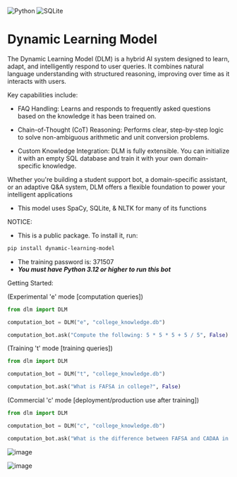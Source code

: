 ![Python](https://img.shields.io/badge/python-3670A0?style=for-the-badge&logo=python&logoColor=ffdd54)
![SQLite](https://img.shields.io/badge/SQLite-003B57?style=flat-square&logo=SQLite&logoColor=white)

# Dynamic Learning Model
The Dynamic Learning Model (DLM) is a hybrid AI system designed to learn, adapt, and intelligently respond to user queries. It combines natural language understanding with structured reasoning, improving over time as it interacts with users.

Key capabilities include:

* FAQ Handling: Learns and responds to frequently asked questions based on the knowledge it has been trained on.

* Chain-of-Thought (CoT) Reasoning: Performs clear, step-by-step logic to solve non-ambiguous arithmetic and unit conversion problems.

* Custom Knowledge Integration: DLM is fully extensible. You can initialize it with an empty SQL database and train it with your own domain-specific knowledge.

Whether you're building a student support bot, a domain-specific assistant, or an adaptive Q&A system, DLM offers a flexible foundation to power your intelligent applications

* This model uses SpaCy, SQLite, & NLTK for many of its functions

NOTICE: 
* This is a public package. To install it, run: 
```bash
pip install dynamic-learning-model
```
* The training password is: 371507
* ***You must have Python 3.12 or higher to run this bot***

Getting Started:

(Experimental 'e' mode [computation queries])
```python
from dlm import DLM

computation_bot = DLM("e", "college_knowledge.db")

computation_bot.ask("Compute the following: 5 * 5 * 5 + 5 / 5", False)
```

(Training 't' mode [training queries])
```python
from dlm import DLM

computation_bot = DLM("t", "college_knowledge.db")

computation_bot.ask("What is FAFSA in college?", False)
```

(Commercial 'c' mode [deployment/production use after training])
```python
from dlm import DLM

computation_bot = DLM("c", "college_knowledge.db")

computation_bot.ask("What is the difference between FAFSA and CADAA in California?", False)
```

![image](https://github.com/user-attachments/assets/340dc69a-8374-45df-ac1e-82431c5111f2)


![image](https://github.com/user-attachments/assets/422f1045-07bc-4ddf-ae28-9f5731324b93)
